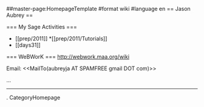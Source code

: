 ##master-page:HomepageTemplate
#format wiki
#language en
== Jason Aubrey ==

=== My Sage Activities ===
* [[prep/2011]]
 *[[prep/2011/Tutorials]]
* [[days31]]


=== WeBWorK ===
http://webwork.maa.org/wiki

Email: <<MailTo(aubreyja AT SPAMFREE gmail DOT com)>>

...

----
 . CategoryHomepage
